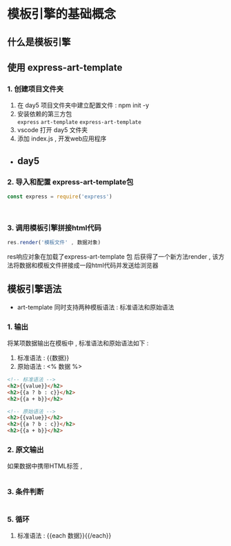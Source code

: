 # 模板引擎的基础概念

## 什么是模板引擎

## 使用 express-art-template

### 1. 创建项目文件夹

1. 在 day5 项目文件夹中建立配置文件 : npm init -y
2. 安装依赖的第三方包   
`express` `art-template` `express-art-template`
3. vscode 打开 day5 文件夹
4. 添加 index.js , 开发web应用程序


-   day5
    -

### 2. 导入和配置 express-art-template包

```js
const express = require('express')




```

### 3. 调用模板引擎拼接html代码

```js
res.render('模板文件' , 数据对象)
```

res响应对象在加载了express-art-template 包 后获得了一个新方法render , 该方法将数据和模板文件拼接成一段html代码并发送给浏览器

## 模板引擎语法
- art-template 同时支持两种模板语法 : 标准语法和原始语法




### 1. 输出
将某项数据输出在模板中 , 标准语法和原始语法如下 :
1. 标准语法 : {{数据}}
2. 原始语法 : <% 数据 %>

```html
<!-- 标准语法 -->
<h2>{{value}}</h2>
<h2>{{a ? b : c}}</h2>
<h2>{{a + b}}</h2>

<!-- 原始语法 -->
<h2>{{value}}</h2>
<h2>{{a ? b : c}}</h2>
<h2>{{a + b}}</h2>
```

### 2. 原文输出
如果数据中携带HTML标签 , 

```
```

### 3. 条件判断
```js
```

### 5. 循环
1. 标准语法 : {{each 数据}}{{/each}}